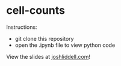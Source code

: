 # cell-counts
Instructions:
- git clone this repository
- open the .ipynb file to view python code


View the slides at [joshliddell.com](https://joshliddell.com/teiko)!
